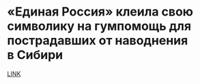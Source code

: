 # «Единая Россия» клеила свою символику на гумпомощь для пострадавших от наводнения в Сибири



[LINK](https://varlamov.ru/3502282.html)